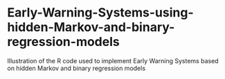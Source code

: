 # Early-Warning-Systems-using-hidden-Markov-and-binary-regression-models
Illustration of the R code used to implement Early Warning Systems based on hidden Markov and binary regression models
